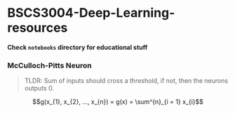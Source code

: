 # **BSCS3004-Deep-Learning-resources**

**Check `notebooks` directory for educational stuff**

### McCulloch-Pitts Neuron
> TLDR: Sum of inputs should cross a threshold, if not, then the neurons outputs 0.

$$g(x_{1}, x_{2}, ..., x_{n}) = g(x) = \sum^{n}_{i = 1} x_{i}$$
